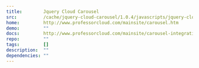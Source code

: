 ```yaml
---
title:        Jquery Cloud Carousel
src:          /cache/jquery-cloud-carousel/1.0.4/javascripts/jquery-cloud-carousel.js
home:         http://www.professorcloud.com/mainsite/carousel.htm
demo:         ""
docs:         http://www.professorcloud.com/mainsite/carousel-integration.htm
repo:         ""
tags:         []
description:  ""
dependencies: ""
---
```


